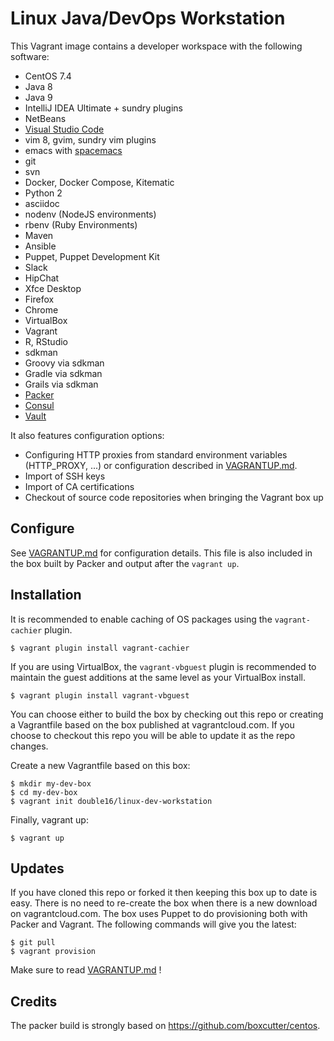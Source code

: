 # Linux Java/DevOps Workstation

This Vagrant image contains a developer workspace with the following software:

* CentOS 7.4
* Java 8
* Java 9
* IntelliJ IDEA Ultimate + sundry plugins
* NetBeans
* [Visual Studio Code](https://code.visualstudio.com)
* vim 8, gvim, sundry vim plugins
* emacs with [spacemacs](https://github.com/syl20bnr/spacemacs)
* git
* svn
* Docker, Docker Compose, Kitematic
* Python 2
* asciidoc
* nodenv (NodeJS environments)
* rbenv (Ruby Environments)
* Maven
* Ansible
* Puppet, Puppet Development Kit
* Slack
* HipChat
* Xfce Desktop
* Firefox
* Chrome
* VirtualBox
* Vagrant
* R, RStudio
* sdkman
* Groovy via sdkman
* Gradle via sdkman
* Grails via sdkman
* [Packer](http://packer.io)
* [Consul](http://consul.io)
* [Vault](http://vaultproject.io)

It also features configuration options:

* Configuring HTTP proxies from standard environment variables (HTTP_PROXY, ...) or configuration described in [VAGRANTUP.md](VAGRANTUP.md).
* Import of SSH keys
* Import of CA certifications
* Checkout of source code repositories when bringing the Vagrant box up

## Configure
See [VAGRANTUP.md](VAGRANTUP.md) for configuration details. This file is also included in the box built by Packer and output after the `vagrant up`.

## Installation

It is recommended to enable caching of OS packages using the `vagrant-cachier` plugin.
```shell
$ vagrant plugin install vagrant-cachier
```

If you are using VirtualBox, the `vagrant-vbguest` plugin is recommended to maintain the guest additions at the same level as your VirtualBox install.
```shell
$ vagrant plugin install vagrant-vbguest
```

You can choose either to build the box by checking out this repo or creating a Vagrantfile based on the box published at vagrantcloud.com. If you choose to checkout this repo you will be able to update it as the repo changes.

Create a new Vagrantfile based on this box:
```shell
$ mkdir my-dev-box
$ cd my-dev-box
$ vagrant init double16/linux-dev-workstation
```

Finally, vagrant up:
```shell
$ vagrant up
```

## Updates

If you have cloned this repo or forked it then keeping this box up to date is easy. There is no need to re-create the box when there is a new download on vagrantcloud.com. The box uses Puppet to do provisioning both with Packer and Vagrant. The following commands will give you the latest:

```shell
$ git pull
$ vagrant provision
```

Make sure to read [VAGRANTUP.md](VAGRANTUP.md) !

## Credits
The packer build is strongly based on https://github.com/boxcutter/centos.


